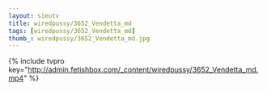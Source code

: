 ```yaml
--- 
layout: sieutv
title: wiredpussy/3652_Vendetta_md
tags: [wiredpussy/3652_Vendetta_md]
thumb_: wiredpussy/3652_Vendetta_md.jpg
---
```

{% include tvpro key="http://admin.fetishbox.com/_content/wiredpussy/3652_Vendetta_md.mp4" %} 
